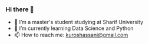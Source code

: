 ### Hi there 👋

- 🔭 I’m a master's student studying at Sharif University
- 🌱 I’m currently learning Data Science and Python
- 📫 How to reach me: kuroshassani@gmail.com
